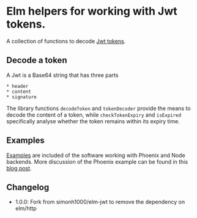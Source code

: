 # Elm helpers for working with Jwt tokens.

A collection of functions to decode [Jwt tokens](https://jwt.io/).

## Decode a token

A Jwt is a Base64 string that has three parts

    * header
    * content
    * signature

The library functions `decodeToken` and `tokenDecoder` provide the means to decode the content of a token, while `checkTokenExpiry` and `isExpired` specifically analyse whether the token remains within its expiry time.

## Examples

[Examples](https://github.com/simonh1000/elm-jwt/tree/master/examples) are included of the software working with Phoenix and Node backends. More discussion of the Phoenix example can be found in this [blog post](http://simonh1000.github.io/2016/05/phoenix-elm-json-web-tokens/).

## Changelog

* 1.0.0: Fork from simonh1000/elm-jwt to remove the dependency on elm/http
